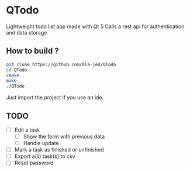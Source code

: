 # QTodo

Lightweight todo list app made with Qt 5
Calls a rest api for authentication and data storage

## How to build ?

```bash
git clone https://github.com/Ola-jed/QTodo
cd QTodo
cmake .
make
./QTodo
```

Just import the project if you use an ide.

## TODO

- [ ] Edit a task
  - [ ] Show the form with previous data
  - [ ] Handle update
- [ ] Mark a task as finished or unfinished
- [ ] Export a(ll) task(s) to csv
- [ ] Reset password